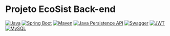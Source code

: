 # Projeto EcoSist Back-end

[![Java](https://img.shields.io/badge/Java-8%2B-red)](https://www.java.com/)
[![Spring Boot](https://img.shields.io/badge/Spring-Boot-green)](https://spring.io/projects/spring-boot)
[![Maven](https://img.shields.io/maven-metadata/v?color=blue&metadataUrl=https://repo.example.com/maven2/com/example/artifact/maven-metadata.xml)](https://repo.example.com/maven2/com/example/artifact/)
[![Java Persistence API](https://img.shields.io/badge/JPA-2.2-blue)](https://docs.oracle.com/javaee/7/api/javax/persistence/package-summary.html)
[![Swagger](https://img.shields.io/badge/Swagger-OpenAPI%20Spec-brightgreen)](https://swagger.io/specification/)
[![JWT](https://img.shields.io/badge/JWT-JSON%20Web%20Token-orange)](https://jwt.io/)
[![MySQL](https://img.shields.io/badge/MySQL-8.0-blue)](https://dev.mysql.com/doc/)











